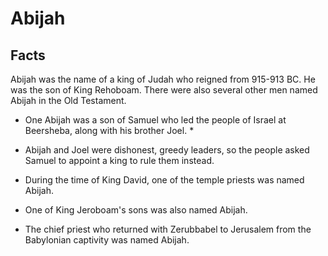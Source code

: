 # Abijah

## Facts

Abijah was the name of a king of Judah who reigned from 915-913 BC. He was the son of King Rehoboam. There were also several other men named Abijah in the Old Testament.

* One Abijah was a son of Samuel who led the people of Israel at Beersheba, along with his brother Joel.
  *

* Abijah and Joel were dishonest, greedy leaders, so the people asked Samuel to appoint a king to rule them instead.
* During the time of King David, one of the temple priests was named Abijah.
* One of King Jeroboam's sons was also named Abijah.
* The chief priest who returned with Zerubbabel to Jerusalem from the Babylonian captivity was named Abijah.
